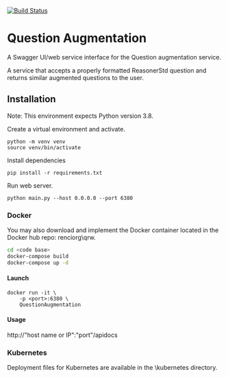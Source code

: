 [![Build Status](https://travis-ci.com/TranslatorIIPrototypes/QuestionRewrite.svg?branch=master)](https://travis-ci.com/TranslatorIIPrototypes/QuestionRewrite)

# Question Augmentation

A Swagger UI/web service interface for the Question augmentation service.

A service that accepts a properly formatted ReasonerStd question and returns similar augmented questions to the user.

## Installation
Note: This environment expects Python version 3.8.

Create a virtual environment and activate.
    
    python -m venv venv
    source venv/bin/activate

Install dependencies
    
    pip install -r requirements.txt    
    
Run web server.

    python main.py --host 0.0.0.0 --port 6380

### Docker

You may also download and implement the Docker container located in the Docker hub repo: renciorg\qrw. 

```bash
cd <code base>
docker-compose build
docker-compose up -d
```
#### Launch
    docker run -it \ 
        -p <port>:6380 \ 
        QuestionAugmentation
        
#### Usage

http://"host name or IP":"port"/apidocs

### Kubernetes 
Deployment files for Kubernetes are available in the \kubernetes directory.
        



